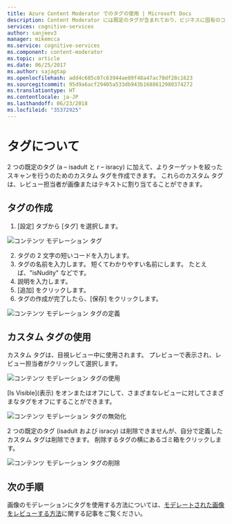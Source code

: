 ```yaml
---
title: Azure Content Moderator でのタグの使用 | Microsoft Docs
description: Content Moderator には既定のタグが含まれており、ビジネスに固有のコンテンツをモデレートするためのカスタム タグを作成することができます。
services: cognitive-services
author: sanjeev3
manager: mikemcca
ms.service: cognitive-services
ms.component: content-moderator
ms.topic: article
ms.date: 06/25/2017
ms.author: sajagtap
ms.openlocfilehash: add4c685c07c63944ae89f48a47ac78df28c1623
ms.sourcegitcommit: 95d9a6acf29405a533db943b1688612980374272
ms.translationtype: HT
ms.contentlocale: ja-JP
ms.lasthandoff: 06/23/2018
ms.locfileid: "35372925"
---
```

# <a name="about-tags"></a>タグについて #

2 つの既定のタグ (a – isadult と r – isracy) に加えて、よりターゲットを絞ったスキャンを行うのためのカスタム タグを作成できます。 これらのカスタム タグは、レビュー担当者が画像またはテキストに割り当てることができます。

## <a name="create-tags"></a>タグの作成 ##

1.  [設定] タブから [タグ] を選択します。

  ![コンテンツ モデレーション タグ](images/tags-1.png)

2.  タグの 2 文字の短いコードを入力します。
3.  タグの名前を入力します。 短くてわかりやすい名前にします。 たとえば、"isNudity" などです。
4.  説明を入力します。
5.  [追加] をクリックします。
6.  タグの作成が完了したら、[保存] をクリックします。

![コンテンツ モデレーション タグの定義](images/tags-2-define.png)

## <a name="using-custom-tags"></a>カスタム タグの使用 ##

カスタム タグは、目視レビュー中に使用されます。 プレビューで表示され、レビュー担当者がクリックして選択します。

![コンテンツ モデレーション タグの使用](images/tags-3-use.png)

[Is Visible]\(表示\) をオンまたはオフにして、さまざまなレビューに対してさまざまなタグをオフにすることができます。
 
![コンテンツ モデレーション タグの無効化](images/tags-4-disable.png)

2 つの既定のタグ (isadult および isracy) は削除できませんが、自分で定義したカスタム タグは削除できます。 削除するタグの横にあるゴミ箱をクリックします。

![コンテンツ モデレーション タグの削除](images/tags-5-delete.png)

## <a name="next-steps"></a>次の手順 ##

画像のモデレーションにタグを使用する方法については、[モデレートされた画像をレビューする方法](Review-Moderated-Images.md)に関する記事をご覧ください。
